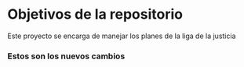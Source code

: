# Objetivos de la repositorio

Este proyecto se encarga de manejar los planes de la liga de la justicia

### Estos son los nuevos cambios